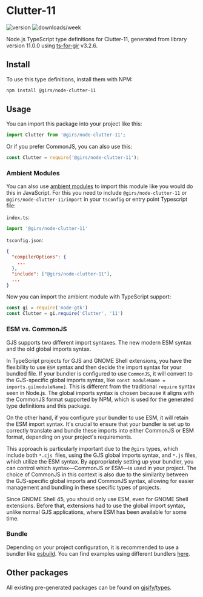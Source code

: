 
# Clutter-11

![version](https://img.shields.io/npm/v/@girs/node-clutter-11)
![downloads/week](https://img.shields.io/npm/dw/@girs/node-clutter-11)


Node.js TypeScript type definitions for Clutter-11, generated from library version 11.0.0 using [ts-for-gir](https://github.com/gjsify/ts-for-gir) v3.2.6.


## Install

To use this type definitions, install them with NPM:
```bash
npm install @girs/node-clutter-11
```

## Usage

You can import this package into your project like this:
```ts
import Clutter from '@girs/node-clutter-11';
```

Or if you prefer CommonJS, you can also use this:
```ts
const Clutter = require('@girs/node-clutter-11');
```

### Ambient Modules

You can also use [ambient modules](https://github.com/gjsify/ts-for-gir/tree/main/packages/cli#ambient-modules) to import this module like you would do this in JavaScript.
For this you need to include `@girs/node-clutter-11` or `@girs/node-clutter-11/import` in your `tsconfig` or entry point Typescript file:

`index.ts`:
```ts
import '@girs/node-clutter-11'
```

`tsconfig.json`:
```json
{
  "compilerOptions": {
    ...
  },
  "include": ["@girs/node-clutter-11"],
  ...
}
```

Now you can import the ambient module with TypeScript support: 

```ts
const gi = require('node-gtk')
const Clutter = gi.require('Clutter', '11')
```



### ESM vs. CommonJS

GJS supports two different import syntaxes. The new modern ESM syntax and the old global imports syntax.

In TypeScript projects for GJS and GNOME Shell extensions, you have the flexibility to use `ESM` syntax and then decide the import syntax for your bundled file. If your bundler is configured to use `CommonJS`, it will convert to the GJS-specific global imports syntax, like `const moduleName = imports.gi[moduleName]`. This is different from the traditional `require` syntax seen in Node.js. The global imports syntax is chosen because it aligns with the CommonJS format supported by NPM, which is used for the generated type definitions and this package.

On the other hand, if you configure your bundler to use ESM, it will retain the ESM import syntax. It's crucial to ensure that your bundler is set up to correctly translate and bundle these imports into either CommonJS or ESM format, depending on your project's requirements.

This approach is particularly important due to the `@girs` types, which include both `*.cjs `files, using the GJS global imports syntax, and `*.js` files, which utilize the ESM syntax. By appropriately setting up your bundler, you can control which syntax—CommonJS or ESM—is used in your project. The choice of CommonJS in this context is also due to the similarity between the GJS-specific global imports and CommonJS syntax, allowing for easier management and bundling in these specific types of projects.

Since GNOME Shell 45, you should only use ESM, even for GNOME Shell extensions. Before that, extensions had to use the global import syntax, unlike normal GJS applications, where ESM has been available for some time.

### Bundle

Depending on your project configuration, it is recommended to use a bundler like [esbuild](https://esbuild.github.io/). You can find examples using different bundlers [here](https://github.com/gjsify/ts-for-gir/tree/main/examples).

## Other packages

All existing pre-generated packages can be found on [gjsify/types](https://github.com/gjsify/types).

